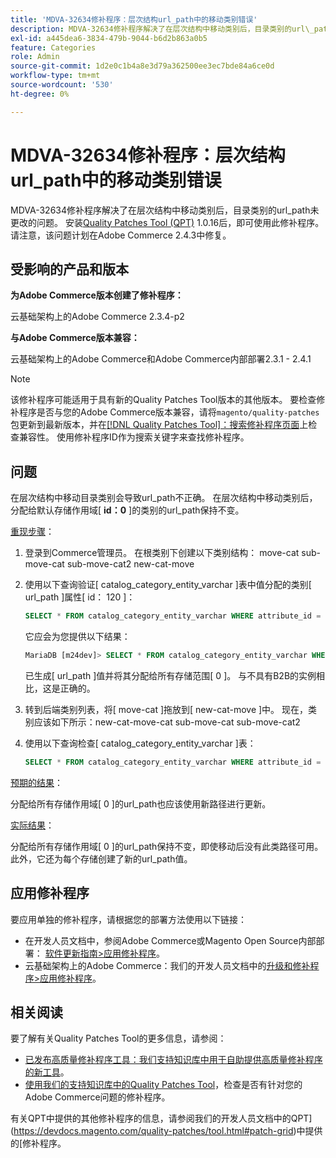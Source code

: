 ```yaml
---
title: 'MDVA-32634修补程序：层次结构url_path中的移动类别错误'
description: MDVA-32634修补程序解决了在层次结构中移动类别后，目录类别的url\_path未更改的问题。 安装[Quality Patches Tool (QPT)](/help/announcements/adobe-commerce-announcements/magento-quality-patches-released-new-tool-to-self-serve-quality-patches.md) 1.0.16后，即可使用此修补程序。 请注意，该问题计划在Adobe Commerce 2.4.3中修复。
exl-id: a445dea6-3834-479b-9044-b6d2b863a0b5
feature: Categories
role: Admin
source-git-commit: 1d2e0c1b4a8e3d79a362500ee3ec7bde84a6ce0d
workflow-type: tm+mt
source-wordcount: '530'
ht-degree: 0%

---
```


# MDVA-32634修补程序：层次结构url_path中的移动类别错误

MDVA-32634修补程序解决了在层次结构中移动类别后，目录类别的url\_path未更改的问题。 安装[Quality Patches Tool (QPT)](/help/announcements/adobe-commerce-announcements/magento-quality-patches-released-new-tool-to-self-serve-quality-patches.md) 1.0.16后，即可使用此修补程序。 请注意，该问题计划在Adobe Commerce 2.4.3中修复。

## 受影响的产品和版本

**为Adobe Commerce版本创建了修补程序：**

云基础架构上的Adobe Commerce 2.3.4-p2

**与Adobe Commerce版本兼容：**

云基础架构上的Adobe Commerce和Adobe Commerce内部部署2.3.1 - 2.4.1

>[!NOTE]
>
>该修补程序可能适用于具有新的Quality Patches Tool版本的其他版本。 要检查修补程序是否与您的Adobe Commerce版本兼容，请将`magento/quality-patches`包更新到最新版本，并在[[!DNL Quality Patches Tool]：搜索修补程序页面](https://devdocs.magento.com/quality-patches/tool.html#patch-grid)上检查兼容性。 使用修补程序ID作为搜索关键字来查找修补程序。

## 问题

在层次结构中移动目录类别会导致url\_path不正确。 在层次结构中移动类别后，分配给默认存储作用域\[ **id：0** \]的类别的url\_path保持不变。

<u>重现步骤</u>：

1. 登录到Commerce管理员。 在根类别下创建以下类别结构： move-cat sub-move-cat sub-move-cat2 new-cat-move
1. 使用以下查询验证\[ catalog\_category\_entity\_varchar \]表中值分配的类别\[ url\_path \]属性\[ id： 120 \]：

   ```sql
   SELECT * FROM catalog_category_entity_varchar WHERE attribute_id = 120 ORDER BY value_id DESC LIMIT 4;
   ```

   它应会为您提供以下结果：

   ```sql
   MariaDB [m24dev]> SELECT * FROM catalog_category_entity_varchar WHERE attribute_id = 120 ORDER BY value_id DESC LIMIT 4;
   ```

   已生成\[ url\_path \]值并将其分配给所有存储范围\[ 0 \]。 与不具有B2B的实例相比，这是正确的。
1. 转到后端类别列表，将\[ move-cat \]拖放到\[ new-cat-move \]中。 现在，类别应该如下所示：new-cat-move-cat sub-move-cat sub-move-cat2
1. 使用以下查询检查\[ catalog\_category\_entity\_varchar \]表：

   ```sql
   SELECT * FROM catalog_category_entity_varchar WHERE attribute_id = 120 ORDER BY value_id DESC LIMIT 16;
   ```

<u>预期的结果</u>：

分配给所有存储作用域\[ 0 \]的url\_path也应该使用新路径进行更新。

<u>实际结果</u>：

分配给所有存储作用域\[ 0 \]的url\_path保持不变，即使移动后没有此类路径可用。 此外，它还为每个存储创建了新的url\_path值。

## 应用修补程序

要应用单独的修补程序，请根据您的部署方法使用以下链接：

* 在开发人员文档中，参阅Adobe Commerce或Magento Open Source内部部署： [软件更新指南>应用修补程序](https://devdocs.magento.com/guides/v2.4/comp-mgr/patching/mqp.html)。
* 云基础架构上的Adobe Commerce：我们的开发人员文档中的[升级和修补程序>应用修补程序](https://devdocs.magento.com/cloud/project/project-patch.html)。

## 相关阅读

要了解有关Quality Patches Tool的更多信息，请参阅：

* [已发布高质量修补程序工具：我们支持知识库中用于自助提供高质量修补程序的新工具](/help/announcements/adobe-commerce-announcements/magento-quality-patches-released-new-tool-to-self-serve-quality-patches.md)。
* [使用我们的支持知识库中的Quality Patches Tool](/help/support-tools/patches-available-in-qpt-tool/check-patch-for-magento-issue-with-magento-quality-patches.md)，检查是否有针对您的Adobe Commerce问题的修补程序。

有关QPT中提供的其他修补程序的信息，请参阅我们的开发人员文档中的QPT](https://devdocs.magento.com/quality-patches/tool.html#patch-grid)中提供的[修补程序。
